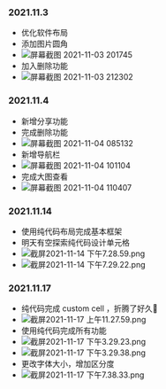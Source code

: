 ### 2021.11.3

* 优化软件布局
* 添加图片圆角
* ![屏幕截图 2021-11-03 201745](https://github.com/Lagrange1813/Cat-Viewer/blob/master/images/%E5%B1%8F%E5%B9%95%E6%88%AA%E5%9B%BE%202021-11-03%20201745.png)
* 加入删除功能
* ![屏幕截图 2021-11-03 212302](https://github.com/Lagrange1813/Cat-Viewer/blob/master/images/%E5%B1%8F%E5%B9%95%E6%88%AA%E5%9B%BE%202021-11-03%20212302.png)

### 2021.11.4

* 新增分享功能
* 完成删除功能
* ![屏幕截图 2021-11-04 085132](https://github.com/Lagrange1813/Cat-Viewer/blob/master/images/%E5%B1%8F%E5%B9%95%E6%88%AA%E5%9B%BE%202021-11-04%20085132.png)
* 新增导航栏
* ![屏幕截图 2021-11-04 101104](https://github.com/Lagrange1813/Cat-Viewer/blob/master/images/%E5%B1%8F%E5%B9%95%E6%88%AA%E5%9B%BE%202021-11-04%20101104.png)
* 完成大图查看
* ![屏幕截图 2021-11-04 110407](https://github.com/Lagrange1813/Cat-Viewer/blob/master/images/%E5%B1%8F%E5%B9%95%E6%88%AA%E5%9B%BE%202021-11-04%20110407.png)

### 2021.11.14

* 使用纯代码布局完成基本框架
* 明天有空探索纯代码设计单元格
* ![截屏2021-11-14 下午7.28.59.png](https://github.com/Lagrange1813/Cat-Viewer/blob/master/images/%E6%88%AA%E5%B1%8F2021-11-14%20%E4%B8%8B%E5%8D%887.28.59.png)
* ![截屏2021-11-14 下午7.29.22.png](https://github.com/Lagrange1813/Cat-Viewer/blob/master/images/%E6%88%AA%E5%B1%8F2021-11-14%20%E4%B8%8B%E5%8D%887.29.22.png)

### 2021.11.17

* 纯代码完成 custom cell ，折腾了好久🥱
* ![截屏2021-11-17 上午11.27.59.png](https://github.com/Lagrange1813/Cat-Viewer/blob/master/images/%E6%88%AA%E5%B1%8F2021-11-17%20%E4%B8%8A%E5%8D%8811.27.59.png)
* 使用纯代码完成所有功能
* ![截屏2021-11-17 下午3.29.23.png](https://github.com/Lagrange1813/Cat-Viewer/blob/master/images/%E6%88%AA%E5%B1%8F2021-11-17%20%E4%B8%8B%E5%8D%883.29.23.png)
* ![截屏2021-11-17 下午3.29.38.png](https://github.com/Lagrange1813/Cat-Viewer/blob/master/images/%E6%88%AA%E5%B1%8F2021-11-17%20%E4%B8%8B%E5%8D%883.29.38.png)
* 更改字体大小，增加区分度
* ![截屏2021-11-17 下午7.38.33.png](https://github.com/Lagrange1813/Cat-Viewer/blob/master/images/%E6%88%AA%E5%B1%8F2021-11-17%20%E4%B8%8B%E5%8D%887.38.33.png)
